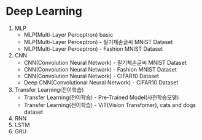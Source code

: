 # Deep Learning
1) MLP
    - MLP(Multi-Layer Perceptron) basic
    - MLP(Multi-Layer Perceptron) - 필기체손글씨 MNIST Dataset
    - MLP(Multi-Layer Perceptron) - Fashion MNIST Dataset
2) CNN
    - CNN(Convolution Neural Network) - 필기체손글씨 MNIST Dataset
    - CNN(Convolution Neural Network) - Fashion MNIST Dataset
    - CNN(Convolution Neural Network) - CIFAR10 Dataset
    - Deep CNN(Convolutional Neural Network) - CIFAR10 Dataset
3) Transfer Learning(전이학습)
    - Transfer Learning(전이학습) - Pre-Trained Model(사전학습모델)
    - Transfer Learning(전이학습) - ViT(Vision Transfomer), cats and dogs dataset
4) RNN
5) LSTM
6) GRU
